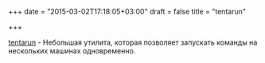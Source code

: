 +++
date = "2015-03-02T17:18:05+03:00"
draft = false
title = "tentarun"

+++

<p><a href="https://github.com/abhiyerra/tentarun">tentarun</a>&nbsp;- Небольшая утилита, которая позволяет запускать команды на нескольких машинах одновременно.</p>

